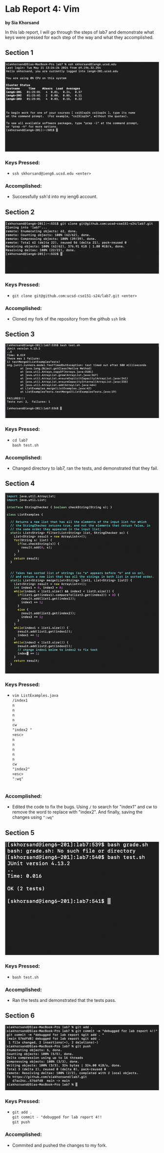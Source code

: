 # Lab Report 4: Vim

**by Sia Khorsand**

In this lab report, I will go through the steps of lab7 and demonstrate what keys were pressed for each step of the way and what they accomplished.


## Section 1

![Section 4 Image](4.png)

### Keys Pressed:

- ```ssh skhorsand@ieng6.ucsd.edu <enter>```

### Accomplished:

- Successfully ssh'd into my ieng6 account. 

## Section 2

![Section 5 Image](5.png)

### Keys Pressed:

- ```git clone git@github.com:ucsd-cse151-s24/lab7.git <enter>``` 

### Accomplished:

- Cloned my fork of the repository from the github `ssh` link

## Section 3

![Section 6 Image](6.png)

### Keys Pressed:

- ```
  cd lab7
  bash test.sh

### Accomplished:

- Changed directory to lab7, ran the tests, and demonstrated that they fail. 
## Section 4

![Section 7 Image](7.png)

### Keys Pressed:

- ```
  vim ListExamples.java
  /index1
  n
  n
  n
  n
  cw
  "index2 "
  <esc>
  n
  n
  n
  n
  n
  cw
  "index2"
  <esc>
  ":wq"
  

### Accomplished:

- Edited the code to fix the bugs. Using `/` to search for "index1" and cw to remove the word to replace with "index2". And finally, saving the changes using `":wq"`

## Section 5

![Section 8 Image](8.png)

### Keys Pressed:

- `bash test.sh`

### Accomplished:

- Ran the tests and demonstrated that the tests pass. 

## Section 6

![Section 9 Image](9.png)

### Keys Pressed:

- ```
  git add .
  git commit - "debugged for lab report 4!!
  git push
  ```

  

### Accomplished:

- Commited and pushed the changes to my fork. 
